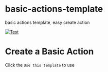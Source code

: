 # basic-actions-template
basic actions template, easy create action

[![Test](https://github.com/kshao123/basic-actions-template/actions/workflows/test.yml/badge.svg)](https://github.com/kshao123/basic-actions-template/actions/workflows/test.yml)

# Create a Basic Action

Click the `Use this template` to use
